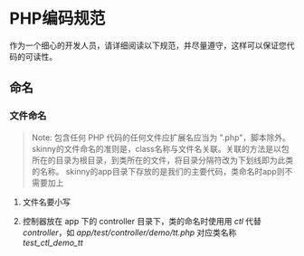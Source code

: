 # PHP编码规范

作为一个细心的开发人员，请详细阅读以下规范，并尽量遵守，这样可以保证您代码的可读性。   

## 命名 ##

### 文件命名

>Note: 包含任何 PHP 代码的任何文件应扩展名应当为 ".php"，脚本除外。 skinny的文件命名的准则是，class名称与文件名关联。关联的方法是以包所在的目录为根目录，到类所在的文件，将目录分隔符改为下划线即为此类的名称。 skinny的app目录下存放的是我们的主要代码，类命名时app则不需要加上   

1. 文件名要小写   

2. 控制器放在 app 下的 controller 目录下，类的命名时使用用 *ctl* 代替 *controller*，如 *app/test/controller/demo/tt.php* 对应类名称 *test_ctl_demo_tt*

